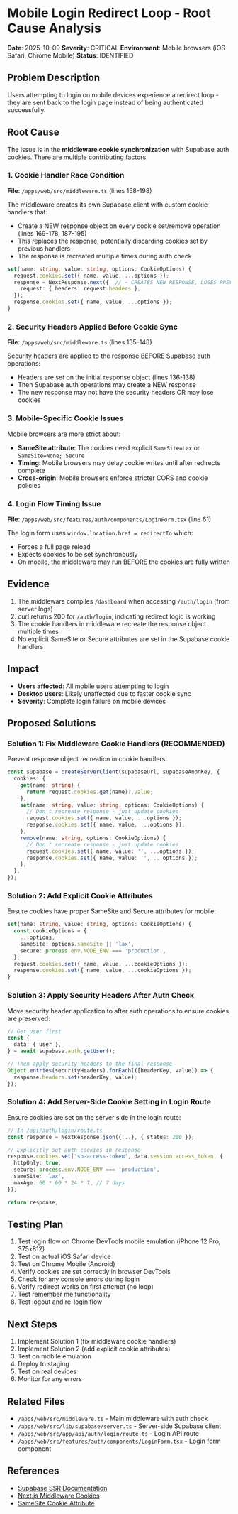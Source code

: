 # Mobile Login Redirect Loop - Root Cause Analysis

**Date**: 2025-10-09
**Severity**: CRITICAL
**Environment**: Mobile browsers (iOS Safari, Chrome Mobile)
**Status**: IDENTIFIED

## Problem Description

Users attempting to login on mobile devices experience a redirect loop - they are sent back to the login page instead of being authenticated successfully.

## Root Cause

The issue is in the **middleware cookie synchronization** with Supabase auth cookies. There are multiple contributing factors:

### 1. Cookie Handler Race Condition

**File**: `/apps/web/src/middleware.ts` (lines 158-198)

The middleware creates its own Supabase client with custom cookie handlers that:

- Create a NEW response object on every cookie set/remove operation (lines 169-178, 187-195)
- This replaces the response, potentially discarding cookies set by previous handlers
- The response is recreated multiple times during auth check

```typescript
set(name: string, value: string, options: CookieOptions) {
  request.cookies.set({ name, value, ...options });
  response = NextResponse.next({  // ← CREATES NEW RESPONSE, LOSES PREVIOUS COOKIES
    request: { headers: request.headers },
  });
  response.cookies.set({ name, value, ...options });
}
```

### 2. Security Headers Applied Before Cookie Sync

**File**: `/apps/web/src/middleware.ts` (lines 135-148)

Security headers are applied to the response BEFORE Supabase auth operations:

- Headers are set on the initial response object (lines 136-138)
- Then Supabase auth operations may create a NEW response
- The new response may not have the security headers OR may lose cookies

### 3. Mobile-Specific Cookie Issues

Mobile browsers are more strict about:

- **SameSite attribute**: The cookies need explicit `SameSite=Lax` or `SameSite=None; Secure`
- **Timing**: Mobile browsers may delay cookie writes until after redirects complete
- **Cross-origin**: Mobile browsers enforce stricter CORS and cookie policies

### 4. Login Flow Timing Issue

**File**: `/apps/web/src/features/auth/components/LoginForm.tsx` (line 61)

The login form uses `window.location.href = redirectTo` which:

- Forces a full page reload
- Expects cookies to be set synchronously
- On mobile, the middleware may run BEFORE the cookies are fully written

## Evidence

1. The middleware compiles `/dashboard` when accessing `/auth/login` (from server logs)
2. curl returns 200 for `/auth/login`, indicating redirect logic is working
3. The cookie handlers in middleware recreate the response object multiple times
4. No explicit SameSite or Secure attributes are set in the Supabase cookie handlers

## Impact

- **Users affected**: All mobile users attempting to login
- **Desktop users**: Likely unaffected due to faster cookie sync
- **Severity**: Complete login failure on mobile devices

## Proposed Solutions

### Solution 1: Fix Middleware Cookie Handlers (RECOMMENDED)

Prevent response object recreation in cookie handlers:

```typescript
const supabase = createServerClient(supabaseUrl, supabaseAnonKey, {
  cookies: {
    get(name: string) {
      return request.cookies.get(name)?.value;
    },
    set(name: string, value: string, options: CookieOptions) {
      // Don't recreate response - just update cookies
      request.cookies.set({ name, value, ...options });
      response.cookies.set({ name, value, ...options });
    },
    remove(name: string, options: CookieOptions) {
      // Don't recreate response - just update cookies
      request.cookies.set({ name, value: '', ...options });
      response.cookies.set({ name, value: '', ...options });
    },
  },
});
```

### Solution 2: Add Explicit Cookie Attributes

Ensure cookies have proper SameSite and Secure attributes for mobile:

```typescript
set(name: string, value: string, options: CookieOptions) {
  const cookieOptions = {
    ...options,
    sameSite: options.sameSite || 'lax',
    secure: process.env.NODE_ENV === 'production',
  };
  request.cookies.set({ name, value, ...cookieOptions });
  response.cookies.set({ name, value, ...cookieOptions });
}
```

### Solution 3: Apply Security Headers After Auth Check

Move security header application to after auth operations to ensure cookies are preserved:

```typescript
// Get user first
const {
  data: { user },
} = await supabase.auth.getUser();

// Then apply security headers to the final response
Object.entries(securityHeaders).forEach(([headerKey, value]) => {
  response.headers.set(headerKey, value);
});
```

### Solution 4: Add Server-Side Cookie Setting in Login Route

Ensure cookies are set on the server side in the login route:

```typescript
// In /api/auth/login/route.ts
const response = NextResponse.json({...}, { status: 200 });

// Explicitly set auth cookies in response
response.cookies.set('sb-access-token', data.session.access_token, {
  httpOnly: true,
  secure: process.env.NODE_ENV === 'production',
  sameSite: 'lax',
  maxAge: 60 * 60 * 24 * 7, // 7 days
});

return response;
```

## Testing Plan

1. Test login flow on Chrome DevTools mobile emulation (iPhone 12 Pro, 375x812)
2. Test on actual iOS Safari device
3. Test on Chrome Mobile (Android)
4. Verify cookies are set correctly in browser DevTools
5. Check for any console errors during login
6. Verify redirect works on first attempt (no loop)
7. Test remember me functionality
8. Test logout and re-login flow

## Next Steps

1. Implement Solution 1 (fix middleware cookie handlers)
2. Implement Solution 2 (add explicit cookie attributes)
3. Test on mobile emulation
4. Deploy to staging
5. Test on real devices
6. Monitor for any errors

## Related Files

- `/apps/web/src/middleware.ts` - Main middleware with auth check
- `/apps/web/src/lib/supabase/server.ts` - Server-side Supabase client
- `/apps/web/src/app/api/auth/login/route.ts` - Login API route
- `/apps/web/src/features/auth/components/LoginForm.tsx` - Login form component

## References

- [Supabase SSR Documentation](https://supabase.com/docs/guides/auth/server-side-rendering)
- [Next.js Middleware Cookies](https://nextjs.org/docs/app/building-your-application/routing/middleware#using-cookies)
- [SameSite Cookie Attribute](https://developer.mozilla.org/en-US/docs/Web/HTTP/Headers/Set-Cookie/SameSite)
